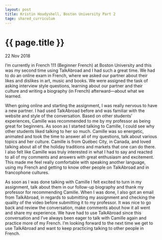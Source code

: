 ```yaml
---
layout: post
title: Kristin Houdyshell, Boston University Part 2
tage: shared_curriculum
---
```

# {{ page.title }}

22 Nov 2018

I’m currently in French 111 (Beginner French) at Boston University and this was my second time using TalkAbroad and I had such a great time. We had to do an online exam in French, where we asked our partner about their likes and dislikes in art, music and books. We were assigned the task of asking interview style questions, learning about our partner and their culture and writing a biography (in French) afterward—about what we learned.

When going online and starting the assignment, I was really nervous to have a new partner. I had used TalkAbroad before and was familiar with the website and style of the conversation. Based on other students’ experiences, Camille was recommended to me by my professor as being great for beginners. As soon as I started talking to Camille, I could see why other students liked talking to her so much. Camille was so energetic, animated and took the time to answer all of my questions, talk about various topics and her culture. Camille is from Québec City, in Canada, and loved talking about all of the holiday traditions and markets that one can do there. I also felt like Camille was truly interested in what I had to say and reacted to all of my comments and answers with great enthusiasm and excitement. This made me feel really comfortable with speaking another language, using my French and getting to know other people on TalkAbroad and in francophone cultures.

As soon as I was done talking with Camille I felt excited to turn in my assignment, talk about them in our follow-up biography and thank my professor for recommending Camille. When I was done, I also got an email from TalkAbroad, in regards to submitting my assignment and checking the quality of the video before submitting it to my professor. It was nice to go back and review the conversation, make comments about how it all went and share my experience. We have had to use TalkAbroad since this conversation and I’ve always been eager to talk with Camille again and practice more of my French. I’m looking forward to the next time we get to use TalkAbroad and want to keep practicing talking to other people in French.